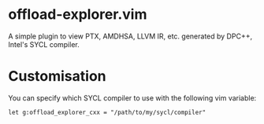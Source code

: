 # offload-explorer.vim
A simple plugin to view PTX, AMDHSA, LLVM IR, etc. generated by DPC++, Intel's SYCL compiler.

# Customisation

You can specify which SYCL compiler to use with the following vim variable:

```vim
let g:offload_explorer_cxx = "/path/to/my/sycl/compiler"
```
